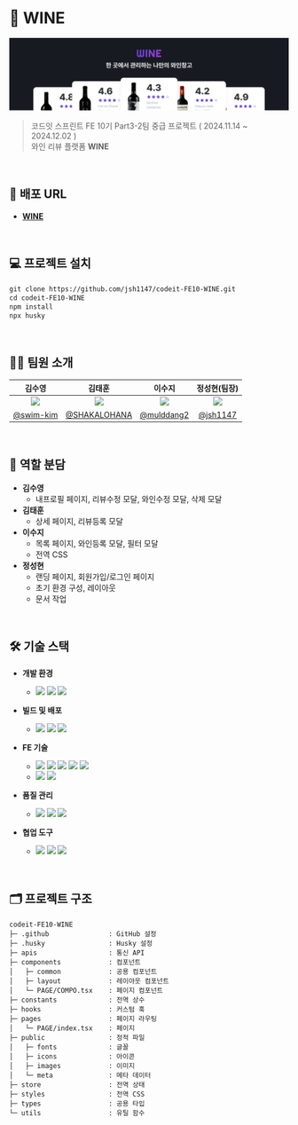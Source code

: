 # 🍷 WINE

<img src="./public/meta/readme.png" alt="WINE 배너"/>

> 코드잇 스프린트 FE 10기 Part3-2팀 중급 프로젝트 ( 2024.11.14 ~ 2024.12.02 )<br />
> 와인 리뷰 플랫폼 **WINE**

<br />

## 🔗 배포 URL

- [**WINE**](https://codeit-fe10-wine.vercel.app/)

<br />

## 💻 프로젝트 설치

```
git clone https://github.com/jsh1147/codeit-FE10-WINE.git
cd codeit-FE10-WINE
npm install
npx husky
```

<br />

## 👩‍💻 팀원 소개

<div align="center">

|                                  김수영                                  |                                  김태훈                                   |                                  이수지                                  |                               정성현(팀장)                               |
| :----------------------------------------------------------------------: | :-----------------------------------------------------------------------: | :----------------------------------------------------------------------: | :----------------------------------------------------------------------: |
| <img src="https://avatars.githubusercontent.com/u/81215099" width="180"> | <img src="https://avatars.githubusercontent.com/u/176605973" width="180"> | <img src="https://avatars.githubusercontent.com/u/96711699" width="180"> | <img src="https://avatars.githubusercontent.com/u/81379968" width="180"> |
|                 [@swim-kim](https://github.com/swim-kim)                 |              [@SHAKALOHANA](https://github.com/SHAKALOHANA)               |                [@mulddang2](https://github.com/mulddang2)                |                  [@jsh1147](https://github.com/jsh1147)                  |

</div>

<br />

## 🤝 역할 분담

- **김수영**
  - 내프로필 페이지, 리뷰수정 모달, 와인수정 모달, 삭제 모달
- **김태훈**
  - 상세 페이지, 리뷰등록 모달
- **이수지**
  - 목록 페이지, 와인등록 모달, 필터 모달
  - 전역 CSS
- **정성현**
  - 랜딩 페이지, 회원가입/로그인 페이지
  - 초기 환경 구성, 레이아웃
  - 문서 작업

<br />

## 🛠 기술 스택

- **개발 환경**

  - <img src="https://img.shields.io/badge/vscode-007ACC"/> <img src="https://img.shields.io/badge/git-F05032?logo=git&logoColor=white"/> <img src="https://img.shields.io/badge/github-181717?logo=github"/>

- **빌드 및 배포**

  - <img src="https://img.shields.io/badge/npm-CB3837?logo=npm"/> <img src="https://img.shields.io/badge/next.js-000000?logo=next.js"/> <img src="https://img.shields.io/badge/vercel-000000?logo=vercel"/>

- **FE 기술**

  - <img src="https://img.shields.io/badge/html-FF6F00?logo=html5&logoColor=white"/> <img src="https://img.shields.io/badge/css-0051FF?logo=css3"/> <img src="https://img.shields.io/badge/javascript-F7DF1E?logo=javascript&logoColor=black"/> <img src="https://img.shields.io/badge/typescript-3178C6?logo=typescript&logoColor=ffffff"/> <img src="https://img.shields.io/badge/react-91E3FF?logo=react&logoColor=087EA4"/>
  - <img src="https://img.shields.io/badge/axios-5A29E4?logo=axios"/> <img src="https://img.shields.io/badge/styled_components-DB7093?logo=styledcomponents&logoColor=ffff00"/>

- **품질 관리**

  - <img src="https://img.shields.io/badge/prettier-2A3571?logo=prettier&logoColor=C4FFFD"/> <img src="https://img.shields.io/badge/eslint-4B32C3?logo=eslint&logoColor=white"/> <img src="https://img.shields.io/badge/husky-8E2F00"/>

- **협업 도구**

  - <img src="https://img.shields.io/badge/discord-5865F2?logo=discord&logoColor=white"/> <img src="https://img.shields.io/badge/notion-000000?logo=notion&logoColor=white"/> <img src="https://img.shields.io/badge/figma-000000?logo=figma&logoColor=FF5C3B"/>

<br />

## 🗂️ 프로젝트 구조

```
codeit-FE10-WINE
├─ .github               : GitHub 설정
├─ .husky                : Husky 설정
├─ apis                  : 통신 API
├─ components            : 컴포넌트
│   ├─ common            : 공용 컴포넌트
│   ├─ layout            : 레이아웃 컴포넌트
│   └─ PAGE/COMPO.tsx    : 페이지 컴포넌트
├─ constants             : 전역 상수
├─ hooks                 : 커스텀 훅
├─ pages                 : 페이지 라우팅
│   └─ PAGE/index.tsx    : 페이지
├─ public                : 정적 파일
│   ├─ fonts             : 글꼴
│   ├─ icons             : 아이콘
│   ├─ images            : 이미지
│   └─ meta              : 메타 데이터
├─ store                 : 전역 상태
├─ styles                : 전역 CSS
├─ types                 : 공용 타입
└─ utils                 : 유틸 함수
```
